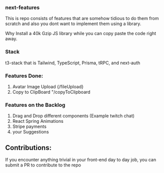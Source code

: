 ### next-features

This is repo consists of features that are somehow tidious to do them from scratch and
also you dont want to implement them using a library.

Why Install a 40k Gzip JS library while you can copy paste the code right away.

### Stack

t3-stack that is Tailwind, TypeScript, Prisma, tRPC, and next-auth

### Features Done:

1. Avatar Image Upload {/fileUpload}
2. Copy to ClipBoard "/copyToClipboard

### Features on the Backlog

1. Drag and Drop different components (Example twitch chat)
2. React Spring Animations
3. Stripe payments
4. your Suggestions

## Contributions:

If you encounter anything trivial in your front-end day to day job, you can submit a PR to contribute to the repo
